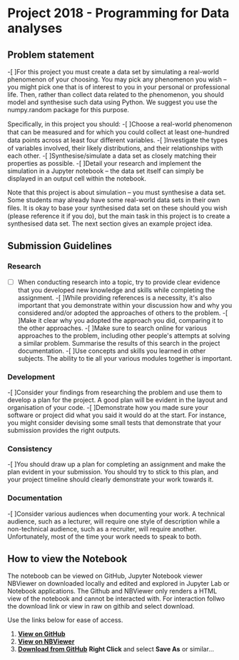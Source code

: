 # Project 2018 - Programming for Data analyses

## Problem statement 

-[ ]For this project you must create a data set by simulating a real-world phenomenon of your choosing. You may pick any phenomenon you wish – you might pick one that is of interest to you in your personal or professional life. Then, rather than collect data related to the phenomenon, you should model and synthesise such data using Python. We suggest you use the numpy.random package for this purpose.

Speciﬁcally, in this project you should:
-[ ]Choose a real-world phenomenon that can be measured and for which you could collect at least one-hundred data points across at least four diﬀerent variables. 
-[ ]Investigate the types of variables involved, their likely distributions, and their relationships with each other. 
-[ ]Synthesise/simulate a data set as closely matching their properties as possible. 
-[ ]Detail your research and implement the simulation in a Jupyter notebook – the data set itself can simply be displayed in an output cell within the notebook. 

Note that this project is about simulation – you must synthesise a data set. Some students may already have some real-world data sets in their own ﬁles. It is okay to base your synthesised data set on these should you wish (please reference it if you do), but the main task in this project is to create a synthesised data set. The next section gives an example project idea.

## Submission Guidelines

### Research
-[ ] When conducting research into a topic, try to provide clear evidence that you developed new knowledge and skills while completing the assignment.
-[ ]While providing references is a necessity, it's also important that you demonstrate within your discussion how and why you considered and/or adopted the approaches of others to the problem.
-[ ]Make it clear why you adopted the approach you did, comparing it to the other approaches.
-[ ]Make sure to search online for various approaches to the problem, including other people's attempts at solving a similar problem. Summarise the results of this search in the project documentation.
-[ ]Use concepts and skills you learned in other subjects. The ability to tie all your various modules together is important.
### Development
-[ ]Consider your findings from researching the problem and use them to develop a plan for the project. A good plan will be evident in the layout and organisation of your code.
-[ ]Demonstrate how you made sure your software or project did what you said it would do at the start. For instance, you might consider devising some small tests that demonstrate that your submission provides the right outputs.
### Consistency
-[ ]You should draw up a plan for completing an assignment and make the plan evident in your submission. You should try to stick to this plan, and your project timeline should clearly demonstrate your work towards it.
### Documentation
-[ ]Consider various audiences when documenting your work. A technical audience, such as a lecturer, will require one style of description while a non-technical audience, such as a recruiter, will require another. Unfortunately, most of the time your work needs to speak to both.



## How to view the Notebook

The noteboob can be viewed on GitHub, Jupyter Notebook viewer NBViewer on downloaded locally and edited and explored in Jupyter Lab or Notebook applications. The Github and NBViewer only renders a HTML view of the notebook and cannot be interacted with. For interaction follwo the download link or view in raw on githib and select download.

Use the links below for ease of access.

1. __[View on GitHub](creating_a_realistic_fictional_dataset.ipynb)__ 
1. __[View on NBViewer](https://nbviewer.jupyter.org/github/G00364778/52465_project/blob/master/creating_a_realistic_fictional_dataset.ipynb)__ 
1. __[Download from GitHub](https://raw.githubusercontent.com/G00364778/52465_project/master/creating_a_realistic_fictional_dataset.ipynb)__ __Right Click__ and select __Save As__ or similar...